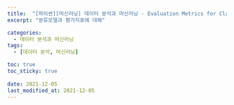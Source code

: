 ```yaml
---
title:  "[파이썬][머신러닝] 데이터 분석과 머신러닝 - Evaluation Metrics for Classification"
excerpt: "분류모델과 평가지표에 대해"

categories:
  - 데이터 분석과 머신러닝
tags:
  - [데이터 분석, 머신러닝]

toc: true
toc_sticky: true
 
date: 2021-12-05
last_modified_at: 2021-12-05
---
```

